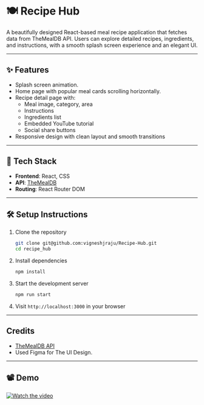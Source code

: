 # 🍽️ Recipe Hub

A beautifully designed React-based meal recipe application that fetches data from TheMealDB API. Users can explore detailed recipes, ingredients, and instructions, with a smooth splash screen experience and an elegant UI.


---

## ✨ Features

- Splash screen animation.
- Home page with popular meal cards scrolling horizontally.
- Recipe detail page with:
  - Meal image, category, area
  - Instructions
  - Ingredients list
  - Embedded YouTube tutorial
  - Social share buttons
- Responsive design with clean layout and smooth transitions

---

## 🚀 Tech Stack

- **Frontend**: React, CSS
- **API**: [TheMealDB](https://www.themealdb.com/api.php)
- **Routing**: React Router DOM

---

## 🛠️ Setup Instructions

1. Clone the repository
   ```bash
   git clone git@github.com:vigneshjraju/Recipe-Hub.git
   cd recipe_hub
   ```

2. Install dependencies
   ```bash
   npm install
   ```

3. Start the development server
   ```bash
   npm run start
   ```

4. Visit `http://localhost:3000` in your browser

---


##  Credits

- [TheMealDB API](https://www.themealdb.com/api.php)
- Used Figma for The UI Design.

---

## 📽️ Demo

[![Watch the video](https://img.youtube.com/vi/FSipBM8TObI/0.jpg)](https://youtu.be/FSipBM8TObI)